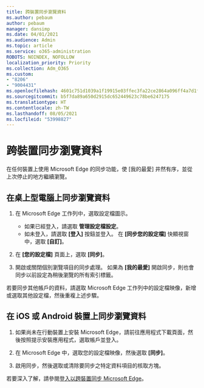 ```yaml
---
title: 跨裝置同步瀏覽資料
ms.author: pebaum
author: pebaum
manager: dansimp
ms.date: 04/01/2021
ms.audience: Admin
ms.topic: article
ms.service: o365-administration
ROBOTS: NOINDEX, NOFOLLOW
localization_priority: Priority
ms.collection: Adm_O365
ms.custom:
- "8206"
- "9004431"
ms.openlocfilehash: 4601c751d1039a1f19915e03ffec3fa22ce2864a096ff4a7d1f6aa321a0a4f88
ms.sourcegitcommit: b5f7da89a650d2915dc652449623c78be6247175
ms.translationtype: HT
ms.contentlocale: zh-TW
ms.lasthandoff: 08/05/2021
ms.locfileid: "53998827"
---
```

# <a name="sync-your-browsing-data-across-your-devices"></a>跨裝置同步瀏覽資料

在任何裝置上使用 Microsoft Edge 的同步功能，使 [我的最愛] 井然有序，並從上次停止的地方繼續瀏覽。

## <a name="sync-your-browsing-data-on-a-desktop-computer"></a>在桌上型電腦上同步瀏覽資料

1. 在 Microsoft Edge 工作列中，選取設定檔圖示。
    
    - 如果已經登入，請選取 **管理設定檔設定**。
    - 如未登入，請選取 **[登入]** 按鈕並登入。 在 **[同步您的設定檔]** 快顯視窗中，選取 **[自訂]**。

1. 在 **[您的設定檔]** 頁面上，選取 **[同步]**。

1. 開啟或關閉個別瀏覽項目的同步處理。 如果為 **[我的最愛]** 開啟同步，則也會同步以前設定為稍後瀏覽的所有索引標籤。

若要同步其他帳戶的資料，請選取 Microsoft Edge 工作列中的設定檔映像，新增或選取其他設定檔，然後重複上述步驟。

## <a name="sync-your-browsing-data-on-your-ios-or-android-device"></a>在 iOS 或 Android 裝置上同步瀏覽資料

1. 如果尚未在行動裝置上安裝 Microsoft Edge，請前往應用程式下載頁面，然後按照提示安裝應用程式，選取帳戶並登入。

1. 在 Microsoft Edge 中，選取您的設定檔映像，然後選取 **[同步]**。

1. 啟用同步，然後選取或清除要同步之特定資料項目的核取方塊。

若要深入了解，請參閱[登入以跨裝置同步 Microsoft Edge](https://go.microsoft.com/fwlink/?linkid=2145501)。
